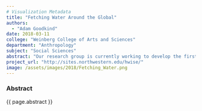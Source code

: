 ```yaml
---
# Visualization Metadata
title: "Fetching Water Around the Global"
authors:
  - "Adam Goodkind"
date: 2018-03-11
college: "Weinberg College of Arts and Sciences"
department: "Anthropology"
subject: "Social Sciences"
abstract: "Our research group is currently working to develop the first cross-culturally validated household water insecurity scale. In order to do this, we have partnered with numerous collaborators to implement the survey in diverse ecological settings. As part of the survey, participants are asked to recall how long it takes to travel to their primary water source and the number of trips they make each week. Using this information, I created a figure that is intended to convey the number of hours individuals spend fetching water each week, by site. This information is critical for testing the validity of our survey, but can also be used as a tool to motivate policymakers and researchers to explore the topic of water insecurity in greater depth given its clear opportunity costs."
project_url: "http://sites.northwestern.edu/hwise/"
image: /assets/images/2018/Fetching_Water.png
---
```

### Abstract
{{ page.abstract }}
